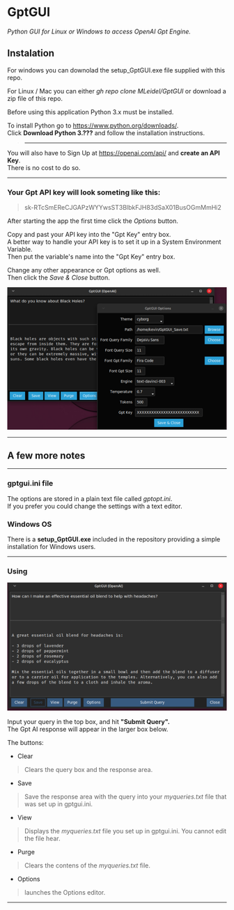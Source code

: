 # GptGUI
_Python GUI for Linux or Windows to access OpenAI Gpt Engine._

## Instalation

For windows you can downolad the setup_GptGUI.exe file supplied with this repo.

For Linux / Mac you can either _gh repo clone MLeidel/GptGUI_ or download a zip
file of this repo.


Before using this application Python 3.x must be installed.

To install Python go to https://www.python.org/downloads/.  
Click __Download Python 3.???__ and follow the installation instructions.


> ___
You will also have to Sign Up at https://openai.com/api/ and __create
an API Key__.  
There is no cost to do so.
___

### Your Gpt API key will look someting like this:
>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

After starting the app the first time click the _Options_
button.

Copy and past your API key into the "Gpt Key" entry box.  
A better way to handle your API key is to set it up in a System Environment Variable.  
Then put the variable's name into the "Gpt Key" entry box.

Change any other appearance or Gpt options as well.  
Then click the _Save & Close_ button.

![input box](images/gptopts.png "Set options for GptGUI")

---

## A few more notes

---

### gptgui.ini file

The options are stored in a plain text file called _gptopt.ini_.  
If you prefer you could change the settings with a text editor.

### Windows OS

There is a __setup\_GptGUI.exe__ included in the repository providing
a simple installation for Windows users.

---

### Using

![alttext](images/gptgui.png "GptGUI simple interface")

Input your query in the top box, and hit __"Submit Query".__  
The Gpt AI response will appear in the larger box below.

The buttons:
- Clear
> Clears the query box and the response area.
- Save
> Save the response area with the query into your _myqueries.txt_ file
that was set up in gptgui.ini.
- View
> Displays the _myqueries.txt_ file you set up in gptgui.ini.
You cannot edit the file hear.
- Purge
> Clears the contens of the _myqueries.txt_ file.
- Options
> launches the Options editor.

---
